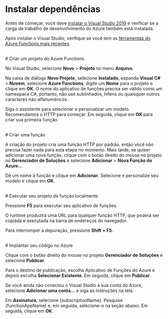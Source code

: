 # Instalar dependências

Antes de começar, você deve [instalar o Visual Studio 2019](https://go.microsoft.com/fwlink/?linkid=2016389) e verificar se a carga de trabalho de desenvolvimento do Azure também está instalada.

Após instalar o Visual Studio, verifique se você tem as [ferramentas do Azure Functions mais recentes](https://go.microsoft.com/fwlink/?linkid=2016394).

<br/>
# Criar um projeto do Azure Functions

No Visual Studio, selecione **Novo** > **Projeto** no menu **Arquivo**.

Na caixa de diálogo **Novo Projeto**, selecione **Instalado**, expanda **Visual C#** > **Nuvem**, selecione **Azure Functions**, digite um **Nome** para o projeto e clique em **OK**. O nome do aplicativo de funções precisa ser válido como um namespace C#, portanto, não use sublinhados, hifens ou quaisquer outros caracteres não alfanuméricos.

Siga o assistente para selecionar e personalizar um modelo. Recomendamos o HTTP para começar. Em seguida, clique em **OK** para criar sua primeira função.

<br/>
# Criar uma função

A criação do projeto cria uma função HTTP por padrão, então você não precisa fazer nada para esta etapa no momento. Mais tarde, se quiser adicionar uma nova função, clique com o botão direito do mouse no projeto no **Gerenciador de Soluções** e selecione **Adicionar** > **Nova Função do Azure…**

Dê um nome à função e clique em **Adicionar**. Selecione e personalize seu modelo e clique em **OK**.

<br/>
# Executar seu projeto de função localmente

Pressione **F5** para executar seu aplicativo de funções.

O runtime produzirá uma URL para qualquer função HTTP, que poderá ser copiada e executada na barra de endereços do navegador.

Para interromper a depuração, pressione **Shift + F5**.

<br/>
# Implantar seu código no Azure

Clique com o botão direito do mouse no projeto **Gerenciador de Soluções** e selecione **Publicar**.

Para o destino de publicação, escolha Aplicativo de Funções do Azure e depois escolha **Selecionar Existente**. Em seguida, clique em **Publicar**.

Se você ainda não conectou o Visual Studio à sua conta do Azure, selecione **Adicionar uma conta…** e siga as instruções na tela.

Em **Assinatura**, selecione {subscriptionName}. Pesquise {functionAppName} e, em seguida, selecione-o na seção abaixo. Em seguida, clique em **OK**.

